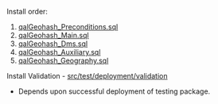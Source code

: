 Install order:  
 1. [qalGeohash_Preconditions.sql](https://github.com/qalocate/qalgeohash-tsql/blob/main/src/tsql/qalGeohash/qalGeohash_Preconditions.sql)  
 2. [qalGeohash_Main.sql](https://github.com/qalocate/qalgeohash-tsql/blob/main/src/tsql/qalGeohash/qalGeohash_Main.sql)  
 3. [qalGeohash_Dms.sql](https://github.com/qalocate/qalgeohash-tsql/blob/main/src/tsql/qalGeohash/qalGeohash_Dms.sql)  
 4. [qalGeohash_Auxiliary.sql](https://github.com/qalocate/qalgeohash-tsql/blob/main/src/tsql/qalGeohash/qalGeohash_Auxiliary.sql)  
 5. [qalGeohash_Geography.sql](https://github.com/qalocate/qalgeohash-tsql/blob/main/src/tsql/qalGeohash/qalGeohash_Geography.sql)  

Install Validation - [src/test/deployment/validation](https://github.com/qalocate/qalgeohash-tsql/blob/main/src/test/deployment/validation) 

 - Depends upon successful deployment of testing package.  
